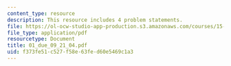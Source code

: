 ```yaml
---
content_type: resource
description: This resource includes 4 problem statements.
file: https://ol-ocw-studio-app-production.s3.amazonaws.com/courses/15-010-economic-analysis-for-business-decisions-fall-2004/f373fe51c527f58e63fed60e5469c1a3_01_due_09_21_04.pdf
file_type: application/pdf
resourcetype: Document
title: 01_due_09_21_04.pdf
uid: f373fe51-c527-f58e-63fe-d60e5469c1a3
---
```

